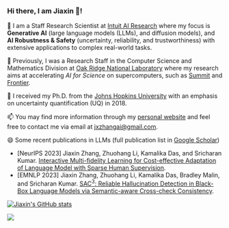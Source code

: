 ### Hi there, I am Jiaxin 👋! 


<!--
**jxzhangjhu/jxzhangjhu** is a ✨ _special_ ✨ repository because its `README.md` (this file) appears on your GitHub profile.

Here are some ideas to get you started:

- 🔭 I’m currently working on ...
- 🌱 I’m currently learning ...
- 👯 I’m looking to collaborate on ...
- 🤔 I’m looking for help with ...
- 💬 Ask me about ...
- 📫 How to reach me: ...
- 😄 Pronouns: ...
- ⚡ Fun fact: ...
-->

🔭 I am a Staff Research Scientist at [Intuit AI Research](https://www.intuit.com/technology/) where my focus is **Generative AI** (large language models (LLMs), and diffusion models), and **AI Robustness & Safety** (uncertainty, reliability, and trustworthiness) with extensive applications to complex real-world tasks. 

🌱 Previously, I was a Research Staff in the Computer Science and Mathematics Division at [Oak Ridge National Laboratory](https://www.ornl.gov/) where my research aims at accelerating *AI for Science* on supercomputers, such as [Summit](https://www.olcf.ornl.gov/summit/) and [Frontier](https://www.olcf.ornl.gov/frontier/). 

🤔 I received my Ph.D. from the [Johns Hopkins University](https://www.jhu.edu/) with an emphasis on uncertainty quantification (UQ) in 2018. 

📫 You may find more information through my [personal website](https://jxzhangjhu.github.io) and feel free to contact me via email at jxzhangai@gmail.com. 

😄 Some recent publications in LLMs (full publication list in [Google Scholar](https://scholar.google.com/citations?user=LiDm8jEAAAAJ&hl=en))
- [NeurIPS 2023] Jiaxin Zhang, Zhuohang Li, Kamalika Das, and Sricharan Kumar. [Interactive Multi-fidelity Learning for Cost-effective Adaptation of Language Model with Sparse Human Supervision](https://arxiv.org/abs/2310.20153).
- [EMNLP 2023] Jiaxin Zhang, Zhuohang Li, Kamalika Das, Bradley Malin, and Sricharan Kumar. [SAC$`^3`$: Reliable Hallucination Detection in Black-Box Language Models via Semantic-aware Cross-check Consistency](https://arxiv.org/abs/2311.01740).





[![Jiaxin's GitHub stats](https://github-readme-stats.vercel.app/api?username=jxzhangjhu)](https://github.com/anuraghazra/github-readme-stats)
<!-- [![Top Langs](https://github-readme-stats.vercel.app/api/top-langs/?username=jxzhangjhu&theme=material-palenight&hide=Jupyter&layout=compact)](https://github.com/anuraghazra/github-readme-stats) -->

![](https://komarev.com/ghpvc/?username=jxzhangjhu)


<!-- [![Yue's github stats](https://github-readme-stats.vercel.app/api?username=yzhao062&theme=material-palenight&count_private=true&hide=contribs)](https://github.com/anuraghazra/github-readme-stats)
[![Top Langs](https://github-readme-stats.vercel.app/api/top-langs/?username=yzhao062&theme=material-palenight&hide=Jupyter&layout=compact)](https://github.com/anuraghazra/github-readme-stats) -->
